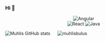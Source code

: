 ### Hi 👋

<!--

**muhlisbulus/muhlisbulus** is a ✨ _special_ ✨ repository because its `README.md` (this file) appears on your GitHub profile.

Here are some ideas to get you started:

- 🔭 I’m currently working on ...
- 🌱 I’m currently learning ...
- 👯 I’m looking to collaborate on ...
- 🤔 I’m looking for help with ...
- 💬 Ask me about ...
- 📫 How to reach me: ...
- 😄 Pronouns: ...
- ⚡ Fun fact: ...
-->


<div align="center">
<img alt="Angular" src="https://komarev.com/ghpvc/?username=haticekiziltas&style=flat&color=red"/>
  </div>
<div align="center">
<img alt="React" src="https://badges.aleen42.com/src/react.svg"/>
<img alt="Java" src="https://badges.aleen42.com/src/java.svg"/>

</div>
  
<p>
 
  ![Muhlis GitHub stats](https://github-readme-stats.vercel.app/api?username=muhlisbulus&show_icons=true&theme=dracula)&nbsp;&nbsp;&nbsp;&nbsp;&nbsp; <img src="https://github-readme-stats.vercel.app/api/top-langs?username=muhlisbulus&&langs_count=8&show_icons=true&locale=en&layout=compact&theme=dracula" alt="muhlisbulus"></p>
